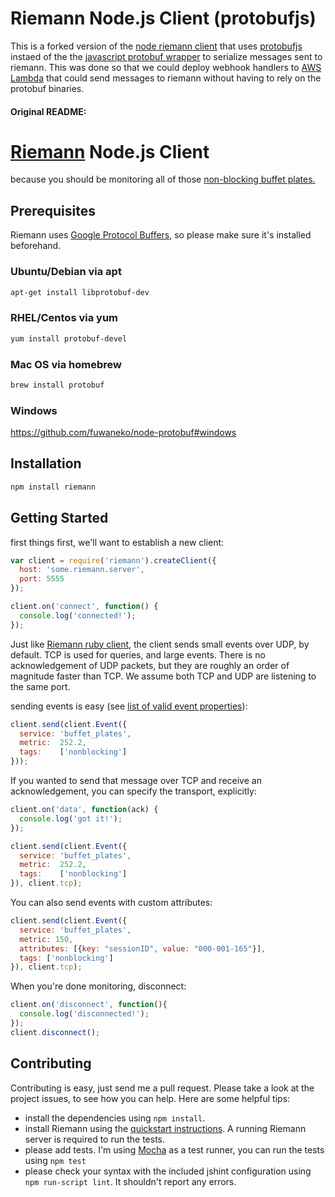 # Riemann Node.js Client (protobufjs)
This is a forked version of the [node riemann client](https://github.com/perezd/riemann-nodejs-client) that uses [protobufjs](https://github.com/dcodeIO/protobuf.js) instaed of the the [javascript protobuf wrapper](https://github.com/fuwaneko/node-protobuf) to serialize messages sent to riemann.  This was done so that we could deploy webhook handlers to [AWS Lambda](https://aws.amazon.com/lambda/) that could send messages to riemann without having to rely on the protobuf binaries.

#### Original README:
# [Riemann](http://aphyr.github.com/riemann/) Node.js Client

because you should be monitoring all of those [non-blocking buffet plates.](http://www.infinitelooper.com/?v=-sfZqL4Plxc&p=n#/242;267)

## Prerequisites

Riemann uses [Google Protocol Buffers](https://github.com/google/protobuf),
so please make sure it's installed beforehand.

### Ubuntu/Debian via apt

```sh
apt-get install libprotobuf-dev
```

### RHEL/Centos via yum

```sh
yum install protobuf-devel
```

### Mac OS via homebrew

```sh
brew install protobuf
```

### Windows

https://github.com/fuwaneko/node-protobuf#windows

## Installation

```sh
npm install riemann
```

## Getting Started

first things first, we'll want to establish a new client:

```js
var client = require('riemann').createClient({
  host: 'some.riemann.server',
  port: 5555
});

client.on('connect', function() {
  console.log('connected!');
});
```

Just like [Riemann ruby client](https://github.com/aphyr/riemann-ruby-client), the client sends small events over UDP, by default. TCP is used for queries, and large events. There is no acknowledgement of UDP packets, but they are roughly an order of magnitude faster than TCP. We assume both TCP and UDP are listening to the same port.

sending events is easy (see [list of valid event properties](http://aphyr.github.com/riemann/concepts.html)):

```js
client.send(client.Event({
  service: 'buffet_plates',
  metric:  252.2,
  tags:    ['nonblocking']
}));
```

If you wanted to send that message over TCP and receive an acknowledgement, you can specify the transport, explicitly:

```js
client.on('data', function(ack) {
  console.log('got it!');
});

client.send(client.Event({
  service: 'buffet_plates',
  metric:  252.2,
  tags:    ['nonblocking']
}), client.tcp);
```

You can also send events with custom attributes:

```js
client.send(client.Event({
  service: 'buffet_plates',
  metric: 150,
  attributes: [{key: "sessionID", value: "000-001-165"}],
  tags: ['nonblocking']
}), client.tcp);
```


When you're done monitoring, disconnect:

```js
client.on('disconnect', function(){
  console.log('disconnected!');
});
client.disconnect();
```


## Contributing

Contributing is easy, just send me a pull request. Please take a look at the project issues, to see how you can help. Here are some helpful tips:

- install the dependencies using `npm install`.
- install Riemann using the [quickstart instructions](http://riemann.io/quickstart.html). A running Riemann server is required to run the tests.
- please add tests. I'm using [Mocha](http://visionmedia.github.com/mocha/) as a test runner, you can run the tests using `npm test`
- please check your syntax with the included jshint configuration using `npm run-script lint`. It shouldn't report any errors.
